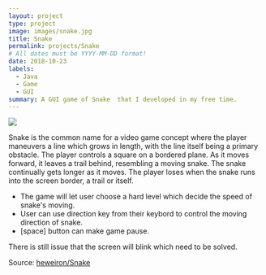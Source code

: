 ```yaml
---
layout: project
type: project
image: images/snake.jpg
title: Snake
permalink: projects/Snake
# All dates must be YYYY-MM-DD format!
date: 2018-10-23
labels:
  - Java
  - Game
  - GUI
summary: A GUI game of Snake  that I developed in my free time.
---
```


<img class="ui medium right floated rounded image" src="../images/vacay-home-page.png">

Snake is the common name for a video game concept where the player maneuvers a line which grows in length, with the line itself being a primary obstacle. The player controls a square on a bordered plane. As it moves forward, it leaves a trail behind, resembling a moving snake. The snake continually gets longer as it moves. The player loses when the snake runs into the screen border, a trail or itself.

* The game will let user choose a hard level which decide the speed of snake's moving. 
* User can use direction key from their keybord to control the moving direction of snake. 
* [space] button can make game pause. 

There is still issue that the screen will blink which need to be solved.

Source: <a href="https://github.com/heweiron/Snake"><i class="large github icon"></i>heweiron/Snake</a>